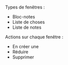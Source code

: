 Types de fenêtres :
 * Bloc-notes
 * Liste de choses
 * Liste de notes

Actions sur chaque fenêtre :
 * En créer une
 * Réduire
 * Supprimer
